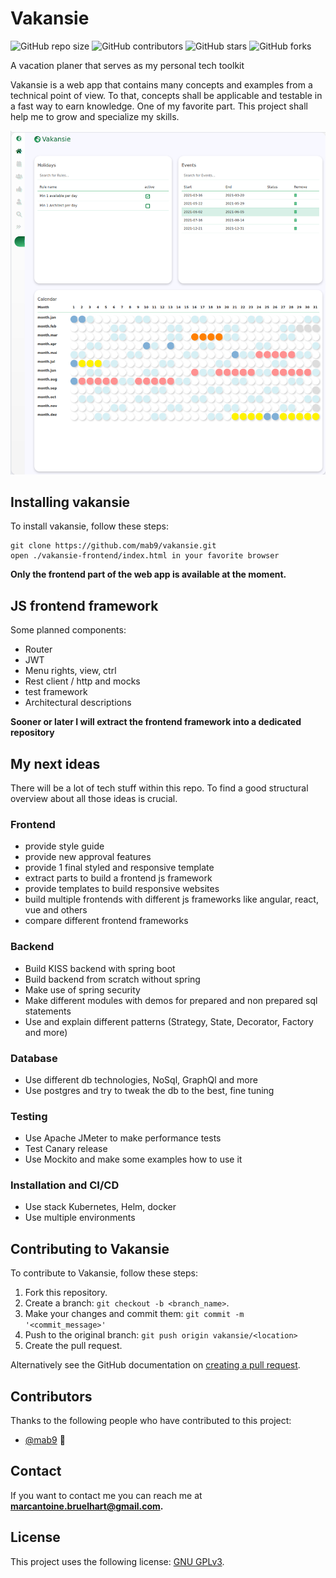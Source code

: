 # Vakansie 


<!--- These are examples. See https://shields.io for others or to customize this set of shields. You might want to include dependencies, project status and licence info here --->
![GitHub repo size](https://img.shields.io/github/repo-size/mab9/vakansie)
![GitHub contributors](https://img.shields.io/github/contributors/mab9/vakansie)
![GitHub stars](https://img.shields.io/github/stars/mab9/vakansie?style=social)
![GitHub forks](https://img.shields.io/github/forks/mab9/vakansie?style=social)
<!--![Twitter Follow](https://img.shields.io/twitter/follow/mab9?style=social)-->

A vacation planer that serves as my personal tech toolkit 

Vakansie is a web app that contains many concepts and examples from a technical point of view. 
To that, concepts shall be applicable and testable in a fast way to earn knowledge. One of my favorite part. 
This project shall help me to grow and specialize my skills. 

![img](./vakansie.png "Vakansie")

## Installing vakansie

To install vakansie, follow these steps:

``` 
git clone https://github.com/mab9/vakansie.git
open ./vakansie-frontend/index.html in your favorite browser
```

**Only the frontend part of the web app is available at the moment.** 

## JS frontend framework

Some planned components:

- Router
- JWT 
- Menu rights, view, ctrl
- Rest client / http and mocks
- test framework
- Architectural descriptions

**Sooner or later I will extract the frontend framework into a dedicated repository**

## My next ideas

There will be a lot of tech stuff within this repo. To find a good structural overview about all those ideas is crucial.

### Frontend 
- provide style guide 
- provide new approval features
- provide 1 final styled and responsive template
- extract parts to build a frontend js framework
- provide templates to build responsive websites
- build multiple frontends with different js frameworks like angular, react, vue and others
- compare different frontend frameworks

### Backend

- Build KISS backend with spring boot
- Build backend from scratch without spring
- Make use of spring security
- Make different modules with demos for prepared and non prepared sql statements
- Use and explain different patterns (Strategy, State, Decorator, Factory and more)


### Database

- Use different db technologies, NoSql, GraphQl and more
- Use postgres and try to tweak the db to the best, fine tuning

### Testing

- Use Apache JMeter to make performance tests
- Test Canary release
- Use Mockito and make some examples how to use it

### Installation and CI/CD

- Use stack Kubernetes, Helm, docker 
- Use multiple environments 

## Contributing to Vakansie

<!--- If your README is long or you have some specific process or steps you want contributors to follow, consider creating a separate CONTRIBUTING.md file--->
To contribute to Vakansie, follow these steps:

1. Fork this repository.
2. Create a branch: `git checkout -b <branch_name>`.
3. Make your changes and commit them: `git commit -m '<commit_message>'`
4. Push to the original branch: `git push origin vakansie/<location>`
5. Create the pull request.

Alternatively see the GitHub documentation on [creating a pull request](https://help.github.com/en/github/collaborating-with-issues-and-pull-requests/creating-a-pull-request).

## Contributors

Thanks to the following people who have contributed to this project:

* [@mab9](https://github.com/mab9) 📖

<!-- You might want to consider using something like the [All Contributors](https://github.com/all-contributors/all-contributors) specification and its [emoji key](https://allcontributors.org/docs/en/emoji-key). -->

## Contact

If you want to contact me you can reach me at **marcantoine.bruelhart@gmail.com.**

## License
<!--- If you're not sure which open license to use see https://choosealicense.com/--->

This project uses the following license: [GNU GPLv3](https://choosealicense.com/licenses/gpl-3.0/).